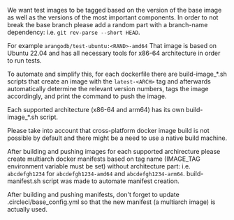 We want test images to be tagged based on the version of the base image as well as the versions of the most important components. In order to not break the base branch please add a random part with a branch-name dependency: i.e. `git rev-parse --short HEAD`.

For example `arangodb/test-ubuntu:<RAND>-amd64`
That image is based on Ubuntu 22.04 and has all necessary tools for x86-64 architecture in order to run tests.

To automate and simplify this, for each dockerfile there are build-image_*.sh scripts that create an image with the `latest-<ARCH>` tag and afterwards automatically determine the relevant version numbers, tags the image accordingly, and print the command to push the image.

Each supported architecture (x86-64 and arm64) has its own build-image_*.sh script.

Please take into account that cross-platform docker image build is not possible by default and there might be a need to use a native build machine.

After building and pushing images for each supported archirecture please create multiarch docker manifests based on tag name (IMAGE_TAG environment variable must be set) without architecture part: i.e. `abcdefgh1234` for `abcdefgh1234-amd64` and `abcdefgh1234-arm64`. build-manifest.sh script was made to automate manifest creation.

After building and pushing manifests, don't forget to update .circleci/base_config.yml so that the new manifest (a multiarch image) is actually used.
